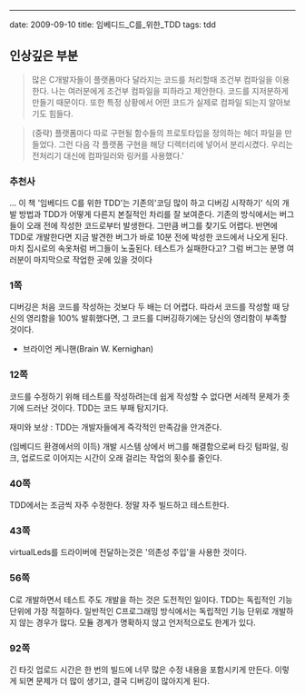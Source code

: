 ---
date: 2009-09-10
title: 임베디드_C를_위한_TDD
tags: tdd

## 인상깊은 부분
> 많은 C개발자들이 플랫폼마다 달라지는 코드를 처리할때 조건부 컴파일을 이용한다. 나는 여러분에게 조건부 컴파일을 피하라고 제안한다. 코드를 지저분하게 만들기 때문이다. 또한 특정 상황에서 어떤 코드가 실제로 컴파일 되는지 알아보기도 힘들다.

> (중략) 플랫폼마다 따로 구현될 함수들의 프로토타입을 정의하는 헤더 파일을 만들었다. 그런 다음 각 플랫폼 구현을 해당 디렉터리에 넣어서 분리시켰다. 우리는 전처리기 대신에 컴파일러와 링커를 사용했다.'

### 추천사
... 이 책 '임베디드 C를 위한 TDD'는 기존의'코딩 많이 하고 디버깅 시작하기' 식의
개발 방법과 TDD가 어떻게 다른지 본질적인 차리를 잘 보여준다. 기존의 방식에서는
버그들이 오래 전에 작성한 코드로부터 발생한다. 그만큼 버그를 찾기도 어렵다.
반면에 TDD로 개발한다면 지금 발견한 버그가 바로 10분 전에 박성한 코드에서 나오게
된다. 마치 집시로의 속옷처럼 버그들이 노출된다. 테스트가 실패한다고? 그럼 버그는
분명 여러분이 마지막으로 작업한 곳에 있을 것이다


### 1쪽
디버깅은 처음 코드를 작성하는 것보다 두 배는 더 어렵다. 따라서 코드를 작성할 때 당신의 영리함을 100% 발휘했다면, 그 코드를 디버깅하기에는 당신의 영리함이 부족할 것이다.
- 브라이언 케니핸(Brain W. Kernighan)

### 12쪽
코드를 수정하기 위해 테스트를 작성하려는데 쉽게 작성할 수 없다면 서례적 문제가 좃기에 드러난 것이다. TDD는 코드 부패 탐지기다.

재미와 보상 : TDD는 개발자들에게 즉각적인 만족감을 안겨준다.

(임베디드 환경에서의 이득) 개발 시스템 상에서 버그를 해결함으로써 타깃 텀파일, 링크, 업로드로 이어지는 시간이 오래 걸리는 작업의 횟수를 줄인다.

### 40쪽
TDD에서는 조금씩 자주 수정한다. 정말 자주 빌드하고 테스트한다.

### 43쪽
virtualLeds를 드라이버에 전달하는것은 '의존성 주입'을 사용한 것이다.

### 56쪽
C로 개발하면서 테스트 주도 개발을 하는 것은 도전적인 일이다. TDD는 독립적인 기능 단위에 가장 적절하다. 일반적인 C프로그래밍 방식에서는 독립적인 기능 단위로 개발하지 않는 경우가 많다. 모듈 경계가 명확하지 않고 언저적으로도 한계가 있다.

### 92쪽
긴 타깃 업로드 시간은 한 번의 빌드에 너무 많은 수정 내용을 포함시키게 만든다. 이렇게 되면 문제가 더 많이 생기고, 결국 디버깅이 많아지게 된다.

